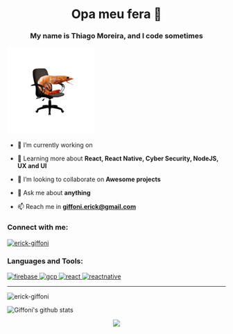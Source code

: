 <h1 align="center">Opa meu fera 👋</h1>
<h3 align="center">My name is Thiago Moreira, and I code sometimes</h3>

<p> <img src="./img/shurimpe.png"
href='https://www.linkedin.com/in/engthm/' width="200px">


- 🔭 I’m currently working on [](https://phovi.app/)

- 🌱 Learning more about **React, React Native, Cyber Security, NodeJS, UX and UI**

- 👯 I’m looking to collaborate on **Awesome projects**

- 💬 Ask me about **anything**

- 📫 Reach me in **giffoni.erick@gmail.com**
</p>
<h3 align="left">Connect with me:</h3>
<p align="left">
<a href="https://linkedin.com/in/erick-giffoni" target="blank"><img align="center" src="https://cdn.jsdelivr.net/npm/simple-icons@3.0.1/icons/linkedin.svg" alt="erick-giffoni" height="30" width="40" /></a>
</p>

<h3 align="left">Languages and Tools:</h3>
<p align="left"> <a href="https://firebase.google.com/" target="_blank"> <img src="https://www.vectorlogo.zone/logos/firebase/firebase-icon.svg" alt="firebase" width="40" height="40"/> </a> <a href="https://cloud.google.com" target="_blank"> <img src="https://www.vectorlogo.zone/logos/google_cloud/google_cloud-icon.svg" alt="gcp" width="40" height="40"/> </a> <a href="https://reactjs.org/" target="_blank"> <img src="https://previews.123rf.com/images/niyazz/niyazz1309/niyazz130900131/22045962-letters-and-symbols-in-fire-letter-c-.jpg" alt="react" width="40" height="40"/> </a> <a href="https://reactnative.dev/" target="_blank"> <img src="https://reactnative.dev/img/header_logo.svg" alt="reactnative" width="40" height="40"/> </a>

<hr>

<img src="https://github-readme-stats.vercel.app/api/top-langs?username=ErickGiffoni&show_icons=true&locale=en&layout=compact" alt="erick-giffoni" />

![Giffoni's github stats](https://github-readme-stats.vercel.app/api?username=ErickGiffoni&show_icons=true&theme=tokyonight)

<p align="center">
  <image src="https://wakatime.com/share/@04c8be20-f35c-4845-b371-0302957da5b0/6056c173-7ecd-49b0-94c6-c3d354f9ff8c.png"></img>
</p>
